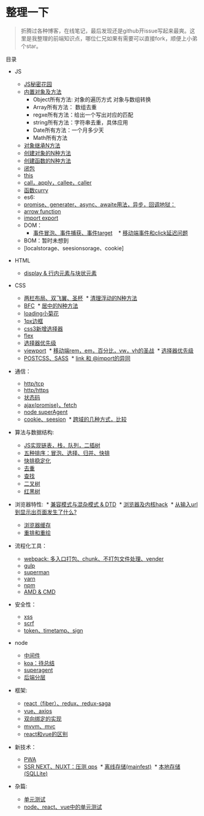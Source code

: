 # 整理一下

> 折腾过各种博客，在线笔记，最后发现还是github开issue写起来最爽。这里是我整理的前端知识点，哪位仁兄如果有需要可以直接fork，顺便上小弟个star。


目录

* JS
  * [JS秘密花园]()
  * [内置对象及方法]()
    * Object所有方法: 对象的遍历方式  对象与数组转换
    * Array所有方法： 数组去重
    * regxe所有方法：给出一个写出对应的匹配
    * string所有方法：字符串去重，具体应用
    * Date所有方法：一个月多少天
    * Math所有方法
  * [对象继承N方法]()
  * [创建对象的N种方法]()
  * [创建函数的N种方法]()
  * [闭包]()
  * [this]()
  * [call，apply，callee，caller]()
  * [函数curry]()
  * es6:
  * [promise、generater、async、awaite用法，异步，回调地狱：]()
  * [arrow function]()
  * [import export]()
  * DOM：
    * [事件冒泡、事件捕获、事件target]()
    * [移动端事件和click延迟问题]()
  * BOM：暂时未想到
  * [localstorage、seesionsorage、cookie]
  
  
* HTML
  * [display & 行内元素与块状元素]()
 
 
* CSS
  * [两栏布局、双飞翼、圣杯]()
  * [清理浮动的N种方法]()
  * [BFC]()
  * [居中的N种方法]()
  * [loading小菊花]()
  * [1px边框]()
  * [css3新增选择器]()
  * [flex]()
  * [选择器优先级]()
  * [viewport]()
  * [移动端rem，em，百分比，vw，vh的圣战]()
  * [选择器优先级]()
  * [POSTCSS、SASS]()
  * [link 和 @import的异同]()


* 通信：
  * [http/tcp]()
  * [http/https]()
  * [状态码]()
  * [ajax(promise)，fetch]()
  * [node superAgent]()
  * [cookie、seesion]()
  * [跨域的几种方式，比较]()


* 算法与数据结构:
  * [JS实现链表，栈，队列，二插树]()
  * [五种排序：冒泡、选择、归并、快排]()
  * [快排稳定化]()
  * [去重]()
  * [查找]()
  * [二叉树]()
  * [红黑树]()


* 浏览器特性:
  * [兼容模式与混杂模式  & DTD]()
  * [浏览器及内核hack]()
  * [从输入url到显示出页面发生了什么?]()
  * [浏览器缓存]()
  * [重排和重绘]()


* 流程化工具：
  * [webpack: 多入口打包、chunk、不打包文件处理、vender]()
  * [gulp]()
  * [superman]()
  * [yarn]()
  * [npm]()
  * [AMD & CMD]()
  
  
* 安全性：
  * [xss]()
  * [scrf]()
  * [token、timetamp、sign]()


* node
  * [中间件]()
  * [koa：待总结]()
  * [superagent]()
  * [后端分层]()


* 框架:
  * [react（fiber）、redux、redux-saga]()
  * [vue、axios]()
  * [双向绑定的实现]()
  * [mvvm、mvc]()
  * [react和vue的区别]()


* 新技术：
  * [PWA]()
  * [SSR NEXT、NUXT：压测 qps]()
  * [离线存储(mainfest)]()
  * [本地存储(SQLLite)]()
  
* 杂篇:
  * [单元测试]()
  * [node、react、vue中的单元测试]()
